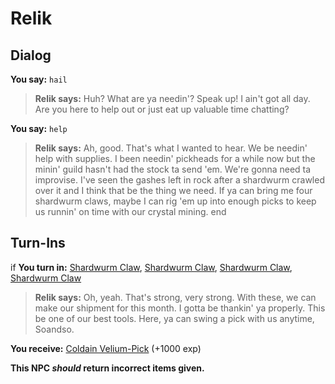 # Relik
## Dialog

**You say:** `hail`



>**Relik says:** Huh? What are ya needin'? Speak up! I ain't got all day. Are you here to help out or just eat up valuable time chatting?

**You say:** `help`



>**Relik says:** Ah, good. That's what I wanted to hear. We be needin' help with supplies. I been needin' pickheads for a while now but the minin' guild hasn't had the stock ta send 'em. We're gonna need ta improvise. I've seen the gashes left in rock after a shardwurm crawled over it and I think that be the thing we need. If ya can bring me four shardwurm claws, maybe I can rig 'em up into enough picks to keep us runnin' on time with our crystal mining.
end

## Turn-Ins





if **You turn in:** [Shardwurm Claw](/item/30262), [Shardwurm Claw](/item/30262), [Shardwurm Claw](/item/30262), [Shardwurm Claw](/item/30262)


>**Relik says:** Oh, yeah. That's strong, very strong. With these, we can make our shipment for this month. I gotta be thankin' ya properly. This be one of our best tools. Here, ya can swing a pick with us anytime, Soandso.


 **You receive:**  [Coldain Velium-Pick](/item/30263) (+1000 exp)

**This NPC *should* return incorrect items given.**
